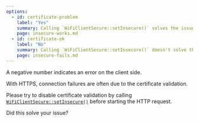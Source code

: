 ```yaml
---
options:
  - id: certificate-problem
    label: "Yes"
    summary: Calling `WiFiClientSecure::setInsecure()` solves the issue.
    page: insecure-works.md
  - id: certificate-ok
    label: "No"
    summary: Calling `WiFiClientSecure::setInsecure()` doesn't solve the issue.
    page: insecure-fails.md
---
```


A negative number indicates an error on the client side.

With HTTPS, connection failures are often due to the certificate validation.

Please try to disable certificate validation by calling [`WiFiClientSecure::setInsecure()`](https://arduino-esp8266.readthedocs.io/en/latest/esp8266wifi/bearssl-client-secure-class.html#setinsecure) before starting the HTTP request.

Did this solve your issue?